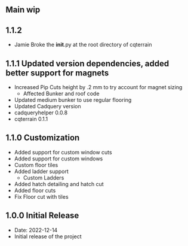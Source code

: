 ## Main wip

## 1.1.2
* Jamie Broke the __init__.py at the root directory of cqterrain

## 1.1.1 Updated version dependencies, added better support for magnets
* Increased Pip Cuts height by .2 mm to try account for magnet sizing
  * Affected Bunker and roof code
* Updated medium bunker to use regular flooring
* Updated Cadquery version
* cadqueryhelper 0.0.8
* cqterrain 0.1.1

## 1.1.0 Customization
* Added support for custom window cuts
* Added support for custom windows
* Custom floor tiles
* Added ladder support
  * Custom Ladders
* Added hatch detailing and hatch cut
* Added floor cuts
* Fix Floor cut with tiles

## 1.0.0 Initial Release
* Date: 2022-12-14
* Initial release of the project
